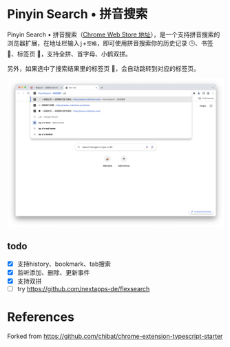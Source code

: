 # Pinyin Search • 拼音搜索

Pinyin Search • 拼音搜索（[Chrome Web Store 地址](https://chrome.google.com/webstore/detail/pinyinsearch-%E2%80%A2-%E6%8B%BC%E9%9F%B3%E6%90%9C%E7%B4%A2/fejaoeigldmlmkplacjhhmbclogihako)），是一个支持拼音搜索的浏览器扩展，在地址栏输入`j`+`空格`，即可使用拼音搜索你的历史记录 🕒、书签 🔖、标签页 🔳，支持全拼、首字母、小鹤双拼。

另外，如果选中了搜索结果里的标签页 🔳，会自动跳转到对应的标签页。

![](p1.png)


## todo
- [x] 支持history、bookmark、tab搜索
- [x] 监听添加、删除、更新事件
- [x] 支持双拼
- [ ] try https://github.com/nextapps-de/flexsearch

# References

Forked from https://github.com/chibat/chrome-extension-typescript-starter